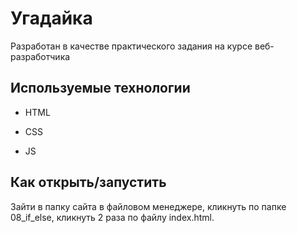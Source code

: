 # Угадайка

Разработан в качестве практического задания на курсе веб-разработчика


## Используемые технологии

* HTML

* CSS

* JS

## Как открыть/запустить

Зайти в папку сайта в файловом менеджере, кликнуть по папке 08_if_else, кликнуть 2 раза по файлу index.html.